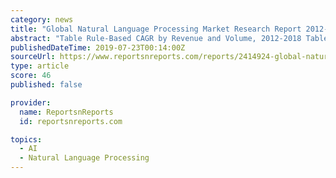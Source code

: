 ```yaml
---
category: news
title: "Global Natural Language Processing Market Research Report 2012-2024"
abstract: "Table Rule-Based CAGR by Revenue and Volume, 2012-2018 Table Statistical CAGR by Revenue and Volume, 2012-2018 Table Hybrid CAGR by Revenue and Volume, 2012-2018 Table Rule-Based CAGR by Revenue and Volume, 2012-2024 Table Statistical CAGR by Revenue and ..."
publishedDateTime: 2019-07-23T00:14:00Z
sourceUrl: https://www.reportsnreports.com/reports/2414924-global-natural-language-processing-market-research-report-2012-2024.html
type: article
score: 46
published: false

provider:
  name: ReportsnReports
  id: reportsnreports.com

topics:
  - AI
  - Natural Language Processing
---
```

